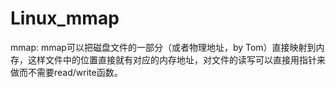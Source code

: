 Linux_mmap
==========

mmap: mmap可以把磁盘文件的一部分（或者物理地址，by Tom）直接映射到内存，这样文件中的位置直接就有对应的内存地址，对文件的读写可以直接用指针来做而不需要read/write函数。
